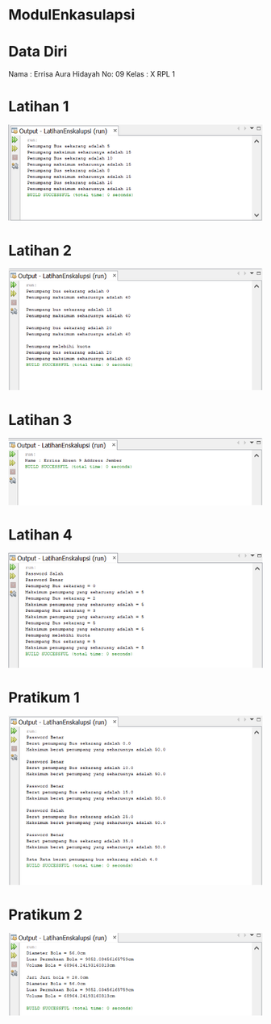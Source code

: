 
# ModulEnkasulapsi

# Data Diri
Nama : Errisa Aura Hidayah
No: 09
Kelas : X RPL 1

# Latihan 1
![latihan 1](https://github.com/EAH09/ModulEnkasulapsi/blob/e2bc2f574925548a9dda0274a3803b33f5fd31c2/Latihan%201.png)

# Latihan 2
![latihan 2](https://github.com/EAH09/ModulEnkasulapsi/blob/4620010d9c87ed1a13f3ef54bc3f581a30358585/Latihan%202.png)

# Latihan 3
![Latihan 3](https://github.com/EAH09/ModulEnkasulapsi/blob/4620010d9c87ed1a13f3ef54bc3f581a30358585/Latihan%203.png)

# Latihan 4
![Latihan 4](https://github.com/EAH09/ModulEnkasulapsi/blob/4620010d9c87ed1a13f3ef54bc3f581a30358585/Latihan%204%20ini.png)

# Pratikum 1
![Pratikum 1](https://github.com/EAH09/ModulEnkasulapsi/blob/4620010d9c87ed1a13f3ef54bc3f581a30358585/Pratikum%201.png)

# Pratikum 2
![Pratikum 2](https://github.com/EAH09/ModulEnkasulapsi/blob/4620010d9c87ed1a13f3ef54bc3f581a30358585/Pratikum%202.png)

